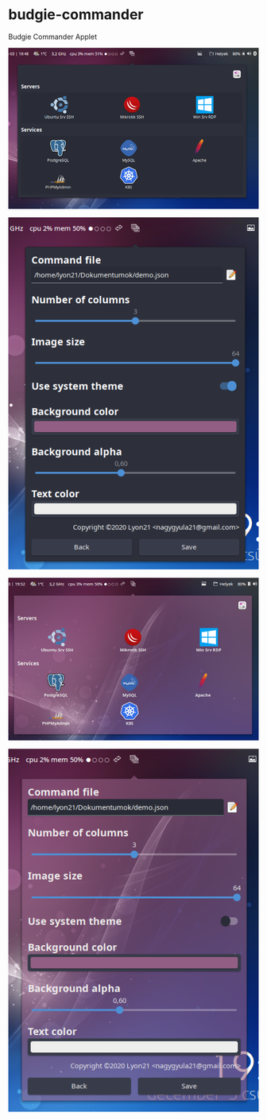 # budgie-commander
Budgie Commander Applet

![screenshot-1](https://github.com/nagygyula21/budgie-commander/blob/main/screen1.png)

![screenshot-2](https://github.com/nagygyula21/budgie-commander/blob/main/screen2.png)

![screenshot-3](https://github.com/nagygyula21/budgie-commander/blob/main/screen3.png)

![screenshot-4](https://github.com/nagygyula21/budgie-commander/blob/main/screen4.png)